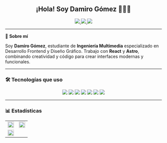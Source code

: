 <h2 align="center">¡Hola! Soy Damiro Gómez 👨🏻‍💻</h2>

<div align="center">
    <a href="https://www.linkedin.com/in/damiro-gomez/" target="_blank">
        <img src="https://img.shields.io/badge/LinkedIn-0077B5?style=for-the-badge&logo=linkedin&logoColor=white" />
    </a>
    <a href="https://www.youtube.com/@damirocode" target="_blank">
        <img src="https://img.shields.io/badge/YouTube-FF0000?style=for-the-badge&logo=youtube&logoColor=white" />
    </a>
    <a href="https://www.behance.net/damiro3017" target="_blank">
        <img src="https://img.shields.io/badge/Behance-0054F7?style=for-the-badge&logo=behance&logoColor=white" />
    </a>
</div>

---

🎨 **Sobre mí**

<article class="flex flex-col items-center justify-center gap-8 text-gray-700 dark:text-gray-300 md:flex-row">
    <div class="[&>p]:mb-4 [&>p>strong]:text-yellow-500 dark:[&>p>strong]:text-yellow-100 [&>p>strong]:font-normal [&>p>strong]:font-mono text-pretty order-2 md:order-1">
        <p>
            Soy <strong>Damiro Gómez</strong>, estudiante de <strong>Ingeniería Multimedia</strong> especializado en Desarrollo Frontend y Diseño Gráfico. Trabajo con <strong>React</strong> y <strong>Astro</strong>, combinando creatividad y código para crear interfaces modernas y funcionales.
        </p>
    </div>
</article>

---

### 🛠️ Tecnologías que uso

<div align="center">
    <img src="https://img.shields.io/badge/HTML5-E34F26?style=for-the-badge&logo=html5&logoColor=white" />
    <img src="https://img.shields.io/badge/CSS3-1572B6?style=for-the-badge&logo=css3&logoColor=white" />
    <img src="https://img.shields.io/badge/JavaScript-323330?style=for-the-badge&logo=javascript&logoColor=F7DF1E" />
    <img src="https://img.shields.io/badge/TypeScript-007ACC?style=for-the-badge&logo=typescript&logoColor=white" />
    <img src="https://img.shields.io/badge/Tailwind_CSS-38B2AC?style=for-the-badge&logo=tailwind-css&logoColor=white" />
    <img src="https://img.shields.io/badge/React-20232A?style=for-the-badge&logo=react&logoColor=61DAFB" />
    <img src="https://img.shields.io/badge/Astro-0C1222?style=for-the-badge&logo=astro&logoColor=FDFDFE" />
</div>

---

### 📊 Estadísticas

<table width="100%" align="center">
    <tr>
        <td>
            <img src="https://github-readme-streak-stats.herokuapp.com?user=damiro3017&theme=dark&background=2d2d2d" width="100%" />
        </td>
        <td width="50%">
            <img src="https://github-readme-stats.vercel.app/api?username=damiro3017&show_icons=true&title_color=ffffff&text_color=ffffff&icon_color=00ffe7&bg_color=2d2d2d" width="100%" />
        </td>
    </tr>
    <tr>
        <td>
            <img src="https://github-readme-stats.vercel.app/api/top-langs/?username=damiro3017&layout=compact&title_color=ffffff&text_color=ffffff&bg_color=2d2d2d" width="100%" />
        </td>
    </tr>
</table>
